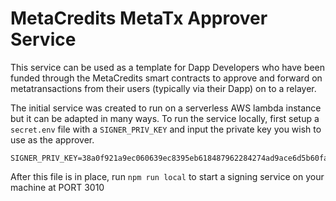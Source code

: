 # MetaCredits MetaTx Approver Service

This service can be used as a template for Dapp Developers who have been funded through the MetaCredits smart contracts to approve and forward on metatransactions from their users (typically via their Dapp) on to a relayer.

The initial service was created to run on a serverless AWS lambda instance but it can be adapted in many ways. To run the service locally, first setup a `secret.env` file with a `SIGNER_PRIV_KEY` and input the private key you wish to use as the approver.

```
SIGNER_PRIV_KEY=38a0f921a9ec060639ec8395eb618487962284274ad9ace6d5b60facdb72e108
```

After this file is in place, run `npm run local` to start a signing service on your machine at PORT 3010